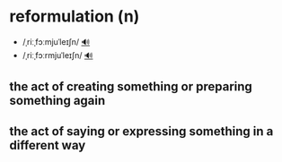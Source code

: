 # reformulation (n)

- /ˌriːˌfɔːmjuˈleɪʃn/ [🔊](https://www.oxfordlearnersdictionaries.com/media/english/uk_pron/r/ref/refor/reformulation__gb_1.mp3)
- /ˌriːˌfɔːrmjuˈleɪʃn/ [🔊](https://www.oxfordlearnersdictionaries.com/media/english/us_pron/r/ref/refor/reformulation__us_1.mp3)

## the act of creating something or preparing something again

## the act of saying or expressing something in a different way